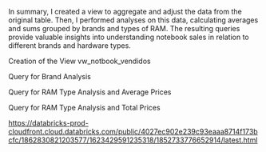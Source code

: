In summary, I created a view to aggregate and adjust the data from the original table. Then, I performed analyses on this data, calculating averages and sums grouped by brands and types of RAM. The resulting queries provide valuable insights into understanding notebook sales in relation to different brands and hardware types.

Creation of the View vw_notbook_vendidos

Query for Brand Analysis

Query for RAM Type Analysis and Average Prices

Query for RAM Type Analysis and Total Prices

https://databricks-prod-cloudfront.cloud.databricks.com/public/4027ec902e239c93eaaa8714f173bcfc/1862830821203577/1623429591235318/1852733776652914/latest.html
